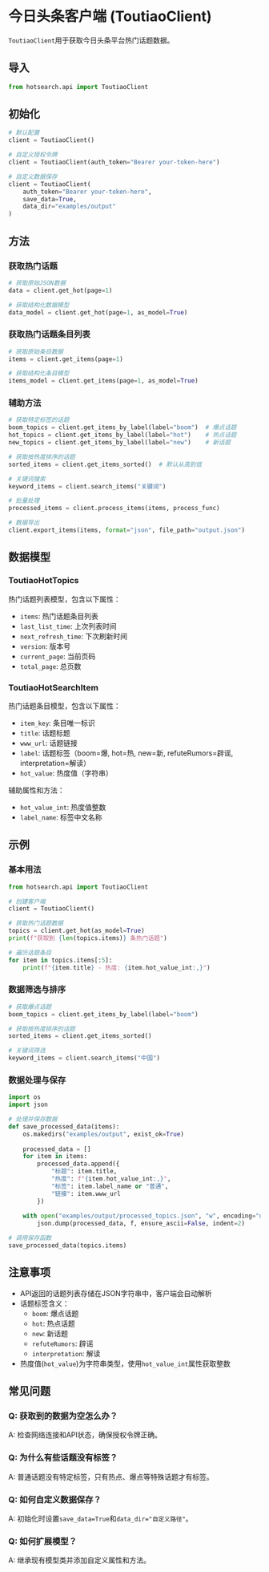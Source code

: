 # 今日头条客户端 (ToutiaoClient)

`ToutiaoClient`用于获取今日头条平台热门话题数据。

## 导入

```python
from hotsearch.api import ToutiaoClient
```

## 初始化

```python
# 默认配置
client = ToutiaoClient()

# 自定义授权令牌
client = ToutiaoClient(auth_token="Bearer your-token-here")

# 自定义数据保存
client = ToutiaoClient(
    auth_token="Bearer your-token-here",
    save_data=True,
    data_dir="examples/output"
)
```

## 方法

### 获取热门话题

```python
# 获取原始JSON数据
data = client.get_hot(page=1)

# 获取结构化数据模型
data_model = client.get_hot(page=1, as_model=True)
```

### 获取热门话题条目列表

```python
# 获取原始条目数据
items = client.get_items(page=1)

# 获取结构化条目模型
items_model = client.get_items(page=1, as_model=True)
```

### 辅助方法

```python
# 获取特定标签的话题
boom_topics = client.get_items_by_label(label="boom")  # 爆点话题
hot_topics = client.get_items_by_label(label="hot")    # 热点话题
new_topics = client.get_items_by_label(label="new")    # 新话题

# 获取按热度排序的话题
sorted_items = client.get_items_sorted()  # 默认从高到低

# 关键词搜索
keyword_items = client.search_items("关键词")

# 批量处理
processed_items = client.process_items(items, process_func)

# 数据导出
client.export_items(items, format="json", file_path="output.json")
```

## 数据模型

### ToutiaoHotTopics

热门话题列表模型，包含以下属性：

- `items`: 热门话题条目列表
- `last_list_time`: 上次列表时间
- `next_refresh_time`: 下次刷新时间
- `version`: 版本号
- `current_page`: 当前页码
- `total_page`: 总页数

### ToutiaoHotSearchItem

热门话题条目模型，包含以下属性：

- `item_key`: 条目唯一标识
- `title`: 话题标题
- `www_url`: 话题链接
- `label`: 话题标签（boom=爆, hot=热, new=新, refuteRumors=辟谣, interpretation=解读）
- `hot_value`: 热度值（字符串）

辅助属性和方法：

- `hot_value_int`: 热度值整数
- `label_name`: 标签中文名称

## 示例

### 基本用法

```python
from hotsearch.api import ToutiaoClient

# 创建客户端
client = ToutiaoClient()

# 获取热门话题数据
topics = client.get_hot(as_model=True)
print(f"获取到 {len(topics.items)} 条热门话题")

# 遍历话题条目
for item in topics.items[:5]:
    print(f"{item.title} - 热度: {item.hot_value_int:,}")
```

### 数据筛选与排序

```python
# 获取爆点话题
boom_topics = client.get_items_by_label(label="boom")

# 获取按热度排序的话题
sorted_items = client.get_items_sorted()

# 关键词筛选
keyword_items = client.search_items("中国")
```

### 数据处理与保存

```python
import os
import json

# 处理并保存数据
def save_processed_data(items):
    os.makedirs("examples/output", exist_ok=True)
    
    processed_data = []
    for item in items:
        processed_data.append({
            "标题": item.title,
            "热度": f"{item.hot_value_int:,}",
            "标签": item.label_name or "普通",
            "链接": item.www_url
        })
    
    with open("examples/output/processed_topics.json", "w", encoding="utf-8") as f:
        json.dump(processed_data, f, ensure_ascii=False, indent=2)

# 调用保存函数
save_processed_data(topics.items)
```

## 注意事项

- API返回的话题列表存储在JSON字符串中，客户端会自动解析
- 话题标签含义：
  - `boom`: 爆点话题
  - `hot`: 热点话题
  - `new`: 新话题
  - `refuteRumors`: 辟谣
  - `interpretation`: 解读
- 热度值(`hot_value`)为字符串类型，使用`hot_value_int`属性获取整数

## 常见问题

### Q: 获取到的数据为空怎么办？
A: 检查网络连接和API状态，确保授权令牌正确。

### Q: 为什么有些话题没有标签？
A: 普通话题没有特定标签，只有热点、爆点等特殊话题才有标签。

### Q: 如何自定义数据保存？
A: 初始化时设置`save_data=True`和`data_dir="自定义路径"`。

### Q: 如何扩展模型？
A: 继承现有模型类并添加自定义属性和方法。